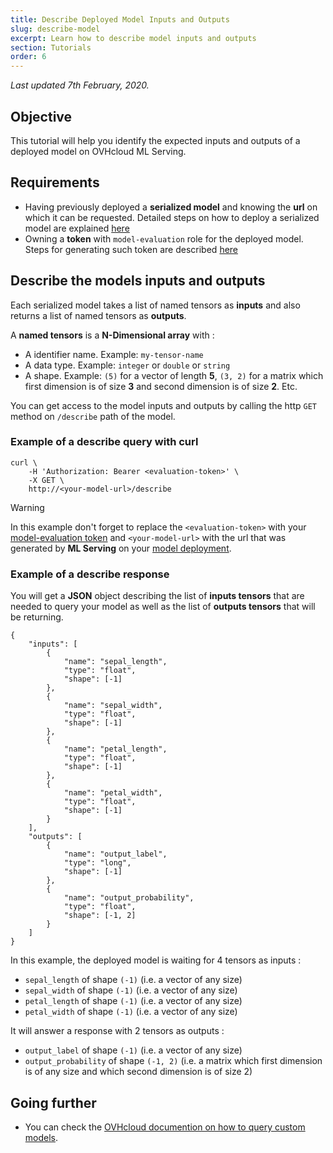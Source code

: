 ```yaml
---
title: Describe Deployed Model Inputs and Outputs
slug: describe-model
excerpt: Learn how to describe model inputs and outputs
section: Tutorials
order: 6
---
```

*Last updated 7th February, 2020.*

## Objective

This tutorial will help you identify the expected inputs and outputs of a deployed model on OVHcloud ML Serving.

## Requirements

-   Having previously deployed a **serialized model** and knowing the **url** on which it can be requested. Detailed steps on how to deploy a serialized model are explained [here](../deploy-serialized-models)
-   Owning a **token** with `model-evaluation` role for the deployed model. Steps for generating such token are described [here](../tokens)

## Describe the models inputs and outputs

Each serialized model takes a list of named tensors as **inputs** and also returns a list of named tensors as **outputs**.

A **named tensors** is a **N-Dimensional array** with :

-   A identifier name. Example: `my-tensor-name`
-   A data type. Example: `integer` or `double` or `string`
-   A shape. Example: `(5)` for a vector of length **5**, `(3, 2)` for a matrix which first dimension is of size **3** and second dimension is of size **2**. Etc.

You can get access to the model inputs and outputs by calling the http `GET` method on `/describe` path of the model.

### Example of a describe query with curl

``` {.bash}
curl \
    -H 'Authorization: Bearer <evaluation-token>' \
    -X GET \
    http://<your-model-url>/describe
```

> [!warning]
>
> In this example don't forget to replace the `<evaluation-token>` with your [model-evaluation token](../tokens) and `<your-model-url>` with the url that was generated by **ML Serving** on your [model deployment](../deploy-serialized-models).

### Example of a describe response

You will get a **JSON** object describing the list of **inputs tensors** that are needed to query your model as well as the list of **outputs tensors** that will be returning.

``` {.json}
{
    "inputs": [
        {
            "name": "sepal_length",
            "type": "float",
            "shape": [-1]
        },
        {
            "name": "sepal_width",
            "type": "float",
            "shape": [-1]
        },
        {
            "name": "petal_length",
            "type": "float",
            "shape": [-1]
        },
        {
            "name": "petal_width",
            "type": "float",
            "shape": [-1]
        }
    ],
    "outputs": [
        {
            "name": "output_label",
            "type": "long",
            "shape": [-1]
        },
        {
            "name": "output_probability",
            "type": "float",
            "shape": [-1, 2]
        }
    ]
}
```

In this example, the deployed model is waiting for 4 tensors as inputs :

-   `sepal_length` of shape `(-1)` (i.e. a vector of any size)
-   `sepal_width` of shape `(-1)` (i.e. a vector of any size)
-   `petal_length` of shape `(-1)` (i.e. a vector of any size)
-   `petal_width` of shape `(-1)` (i.e. a vector of any size)

It will answer a response with 2 tensors as outputs :

-   `output_label` of shape `(-1)` (i.e. a vector of any size)
-   `output_probability` of shape `(-1, 2)` (i.e. a matrix which first dimension is of any size and which second dimension is of size 2)

## Going further

-   You can check the [OVHcloud documention on how to query custom models](../query-model).
